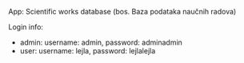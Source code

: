 App: Scientific works database (bos. Baza podataka naučnih radova)

Login info:
- admin:
username: admin,
password: adminadmin
- user:
username: lejla, 
  password: lejlalejla